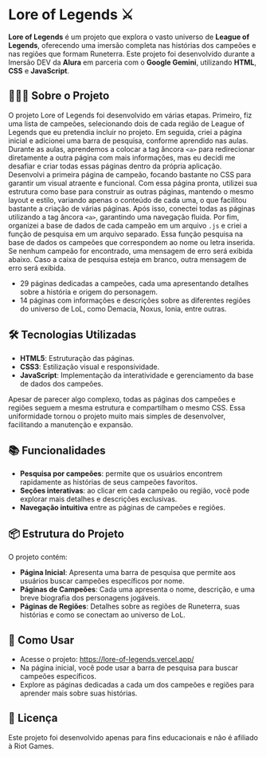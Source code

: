 # Lore of Legends ⚔

**Lore of Legends** é um projeto que explora o vasto universo de **League of Legends**, oferecendo uma imersão completa nas histórias dos campeões e nas regiões que formam Runeterra. Este projeto foi desenvolvido durante a Imersão DEV da **Alura** em parceria com o **Google Gemini**, utilizando **HTML**, **CSS** e **JavaScript**.

## 👩🏻‍💻 Sobre o Projeto

O projeto Lore of Legends foi desenvolvido em várias etapas. Primeiro, fiz uma lista de campeões, selecionando dois de cada região de League of Legends que eu pretendia incluir no projeto. Em seguida, criei a página inicial e adicionei uma barra de pesquisa, conforme aprendido nas aulas. Durante as aulas, aprendemos a colocar a tag âncora `<a>` para redirecionar diretamente a outra página com mais informações, mas eu decidi me desafiar e criar todas essas páginas dentro da própria aplicação. Desenvolvi a primeira página de campeão, focando bastante no CSS para garantir um visual atraente e funcional. Com essa página pronta, utilizei sua estrutura como base para construir as outras páginas, mantendo o mesmo layout e estilo, variando apenas o conteúdo de cada uma, o que facilitou bastante a criação de várias páginas. Após isso, conectei todas as páginas utilizando a tag âncora `<a>`, garantindo uma navegação fluida. Por fim, organizei a base de dados de cada campeão em um arquivo `.js` e criei a função de pesquisa em um arquivo separado. Essa função pesquisa na base de dados os campeões que correspondem ao nome ou letra inserida. Se nenhum campeão for encontrado, uma mensagem de erro será exibida abaixo. Caso a caixa de pesquisa esteja em branco, outra mensagem de erro será exibida.

- 29 páginas dedicadas a campeões, cada uma apresentando detalhes sobre a história e origem do personagem.
- 14 páginas com informações e descrições sobre as diferentes regiões do universo de LoL, como Demacia, Noxus, Ionia, entre outras.

## 🛠️ Tecnologias Utilizadas

- **HTML5**: Estruturação das páginas.
- **CSS3**: Estilização visual e responsividade.
- **JavaScript**: Implementação da interatividade e gerenciamento da base de dados dos campeões.

Apesar de parecer algo complexo, todas as páginas dos campeões e regiões seguem a mesma estrutura e compartilham o mesmo CSS. Essa uniformidade tornou o projeto muito mais simples de desenvolver, facilitando a manutenção e expansão.

## 📚 Funcionalidades

- **Pesquisa por campeões**: permite que os usuários encontrem rapidamente as histórias de seus campeões favoritos.
- **Seções interativas**: ao clicar em cada campeão ou região, você pode explorar mais detalhes e descrições exclusivas.
- **Navegação intuitiva** entre as páginas de campeões e regiões.

## 📦 Estrutura do Projeto

O projeto contém:

- **Página Inicial**: Apresenta uma barra de pesquisa que permite aos usuários buscar campeões específicos por nome.
- **Páginas de Campeões**: Cada uma apresenta o nome, descrição, e uma breve biografia dos personagens jogáveis.
- **Páginas de Regiões**: Detalhes sobre as regiões de Runeterra, suas histórias e como se conectam ao universo de LoL.

## 🎯 Como Usar

- Acesse o projeto: https://lore-of-legends.vercel.app/
- Na página inicial, você pode usar a barra de pesquisa para buscar campeões específicos.
- Explore as páginas dedicadas a cada um dos campeões e regiões para aprender mais sobre suas histórias.

## 📄 Licença

Este projeto foi desenvolvido apenas para fins educacionais e não é afiliado à Riot Games.
